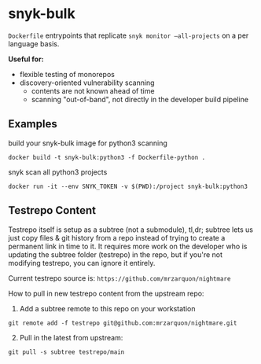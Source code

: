 # snyk-bulk

`Dockerfile` entrypoints that replicate `snyk monitor —all-projects` on a per language basis.

__Useful for:__
* flexible testing of monorepos
* discovery-oriented vulnerability scanning
  * contents are not known ahead of time
  * scanning "out-of-band", not directly in the developer build pipeline

## Examples
build your snyk-bulk image for python3 scanning

`docker build -t snyk-bulk:python3 -f Dockerfile-python .`

snyk scan all python3 projects

`docker run -it --env SNYK_TOKEN -v $(PWD):/project snyk-bulk:python3`

## Testrepo Content

Testrepo itself is setup as a subtree (not a submodule), tl,dr; subtree lets us just copy files & git history from a repo instead of trying to create a permanent link in time to it. It requires more work on the developer who is updating the subtree folder (testrepo) in the repo, but if you're not modifying testrepo, you can ignore it entirely.

Current testrepo source is: `https://github.com/mrzarquon/nightmare`

How to pull in new testrepo content from the upstream repo:
1) Add a subtree remote to this repo on your workstation
```
git remote add -f testrepo git@github.com:mrzarquon/nightmare.git
```

2) Pull in the latest from upstream:
```
git pull -s subtree testrepo/main
```